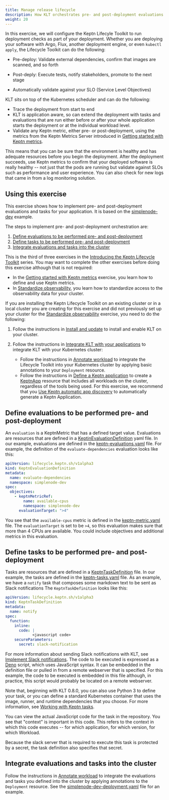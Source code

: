 ```yaml
---
title: Manage release lifecycle
description: How KLT orchestrates pre- and post-deployment evaluations and tasks
weight: 20
---
```


In this exercise, we will configure the Keptn Lifecyle Toolkit
to run deployment checks as part of your deployment.
Whether you are deploying your software with
Argo, Flux, another deployment engine, or even `kubectl apply`,
the Lifecycle Toolkit can do the following:

* Pre-deploy: Validate external dependencies,
  confirm that images are scanned, and so forth

* Post-deply: Execute tests, notify stakeholders,
  promote to the next stage

* Automatically validate against your SLO (Service Level Objectives)

KLT sits on top of the Kubernetes scheduler
and can do the following:

* Trace the deployment from start to end
* KLT is application aware,
  so can extend the deployment with tasks and evaluations that
  are run either before or after your whole application starts the deployment
  or at the individual workload level.
* Validate any Keptn metric,
  either pre- or post-deployment,
  using the metrics from the Keptn Metrics Server introduced in
  [Getting started with Keptn metrics](../metrics).

This means that you can be sure that the environment is healthy
and has adequate resources before you begin the deployment.
After the deployment succeeds,
use Keptn metrics to confirm that your deployed software is really healthy --
not just that the pods are running but validate against SLOs
such as performance and user experience.
You can also check for new logs that came in from a log monitoring solution.

## Using this exercise

This exercise shows how to implement
pre- and post-deployment evaluations and tasks
for your application.
It is based on the
[simplenode-dev](https://github.com/keptn-sandbox/klt-on-k3s-with-argocd)
example.

The steps to implement pre- and post-deployment orchestration are:

1. [Define evaluations to be performed pre- and post-deployment](#define-evaluations-to-be-performed-pre--and-post-deployment)
1. [Define tasks to be performed pre- and post-deployment](#define-tasks-to-be-performed-pre--and-post-deployment)
1. [Integrate evaluations and tasks into the cluster](#integrate-evaluations-and-tasks-into-the-cluster)

This is the third of three exercises in the
[Introducing the Keptn Lifecycle Toolkit](../#introducing-the-keptn-lifecycle-toolkit)
series.
You may want to complete the other exercises before doing this exercise
although that is not required:

* In the
  [Getting started with Keptn metrics](../metrics)
  exercise, you learn how to define and use Keptn metrics.
* In [Standardize observability](../observability),
  you learn how to standardize access
  to the observability data for your cluster.

If you are installing the Keptn Lifecycle Toolkit on an existing cluster
or in a local cluster you are creating for this exercise
and did not previously set up your cluster for the
[Standardize observability](../observability) exercise,
you need to do the following:

1. Follow the instructions in
   [Install and update](../../install)
   to install and enable KLT on your cluster.
1. Follow the instructions in
   [Integrate KLT with your applications](../../implementing/integrate)
   to integrate KLT with your Kubernetes cluster:

   * Follow the instructions in
     [Annotate workload](../../implementing/integrate/#basic-annotations)
     to integrate the Lifecycle Toolkit into your Kubernetes cluster
     by applying basic annotations to your `Deployment` resource.
   * Follow the instructions in
     [Define a Keptn application](../../implementing/integrate/#define-a-keptn-application)
     to create a
     [KeptnApp](../../yaml-crd-ref/app.md) resource
     that includes all workloads on the cluster,
     regardless of the tools being used.
     For this exercise, we recommend that you
     [Use Keptn automatic app discovery](../../implementing/integrate/#use-keptn-automatic-app-discovery)
     to automatically generate a Keptn Application.

## Define evaluations to be performed pre- and post-deployment

An `evaluation` is a KeptnMetric that has a defined target value.
Evaluations are resources that are defined in a
[KeptinEvaluationDefinition](../../yaml-crd-ref/evaluationdefinition.md)
yaml file.
In our example, evaluations are defined in the
[keptn-evaluations.yaml](https://github.com/keptn-sandbox/klt-on-k3s-with-argocd/blob/main/simplenode-dev/keptn-evaluations.yaml)
file.
For example, the definition of the `evaluate-dependencies` evaluation
looks like this:

```yaml
apiVersion: lifecycle.keptn.sh/v1alpha3
kind: KeptnEvaluationDefinition
metadata:
  name: evaluate-dependencies
  namespace: simplenode-dev
spec:
  objectives:
    - keptnMetricRef:
        name: available-cpus
        namespace: simplenode-dev
      evaluationTarget: ">4"
```

You see that the `available-cpus` metric is defined in the
[keptn-metric.yaml](https://github.com/keptn-sandbox/klt-on-k3s-with-argocd/blob/main/simplenode-dev/keptn-metric.yaml)
file.
The `evaluationTarget` is set to be `>4`,
so this evaluation makes sure that more than 4 CPUs are available.
You could include objectives and additional metrics in this evaluation.

## Define tasks to be performed pre- and post-deployment

Tasks are resources that are defined in a
[KeptnTaskDefinition](../../yaml-crd-ref/taskdefinition.md)
file.
In our example, the tasks are defined in the
[keptn-tasks.yaml](https://github.com/keptn-sandbox/klt-on-k3s-with-argocd/blob/main/simplenode-dev/keptn-tasks.yaml)
file.
As an example,
we have a `notify` task that composes some markdown text
to be sent as Slack notifications
The `KeptnTaskDefinition` looks like this:

```yaml
apiVersion: lifecycle.keptn.sh/v1alpha3
kind: KeptnTaskDefinition
metadata:
  name: notify
spec:
  function:
    inline:
      code: | 
            <javascript code>
    secureParameters:
      secret: slack-notification
```

For more information about sending Slack notifications with KLT, see
[Implement Slack notifications](../../implementing/slack.md).
The code to be executed is expressed as a
[Deno](https://deno.land/)
script, which uses JavaScript syntax.
It can be embedded in the definition file
or pulled in from a remote webserver that is specified.
For this example, the code to be executed is embedded in this file
although, in practice,
this script would probably be located on a remote webserver.

Note that, beginning with KLT 0.8.0,
you can also use Python 3 to define your task,
or you can define a standard Kubernetes container
that uses the image, runner, and runtime dependencies that you choose.
For more information, see
[Working with Keptn tasks](../../implementing/tasks).

You can view the actual JavaScript code for the task in the repository.
You see that "context" is important in this code.
This refers to the context in which this code executes --
for which application, for which version, for which Workload.

Because the slack server that is required to execute this task
is protected by a secret, the task definition also specifies that secret.

## Integrate evaluations and tasks into the cluster

Follow the instructions in
[Annotate workload](../../implementing/integrate/#pre--and-post-deployment-checks)
to integrate the evaluations and tasks you defined
into the cluster
by applying annotations to the `Deployment` resource.
See the
[simplenode-dev-deployment.yaml](https://github.com/keptn-sandbox/klt-on-k3s-with-argocd/blob/main/simplenode-dev/simplenode-dev-deployment.yaml)
file for an example.
